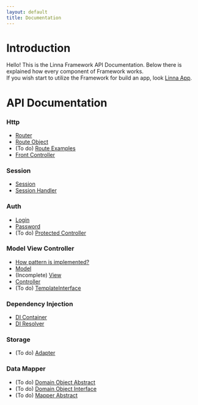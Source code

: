 ```yaml
---
layout: default
title: Documentation
---
```


# Introduction

Hello! This is the Linna Framework API Documentation. Below there is explained how every component of Framework works.<br/>
If you wish start to utilize the Framework for build an app, look [Linna App](https://github.com/s3b4stian/linna-app).

# API Documentation

### Http
* [Router](router.md)
* [Route Object](route.md)
* (To do) [Route Examples](routeExamples.md)
* [Front Controller](frontController.md)

### Session
* [Session](session.md)
* [Session Handler](sessionHandler.md)

### Auth
* [Login](login.md)
* [Password](password.md)
* (To do) [Protected Controller](protectedController.md)

### Model View Controller
* [How pattern is implemented?](mvcImplement.md)
* [Model](model.md)
* (Incomplete) [View](view.md)
* [Controller](controller.md)
* (To do) [TemplateInterface](templateInterface.md)

### Dependency Injection
* [DI Container](diContainer.md)
* [DI Resolver](diResolver.md)

### Storage
* (To do) [Adapter](adapter.md)

### Data Mapper
* (To do) [Domain Object Abstract](domainObjectAbstract.md)
* (To do) [Domain Object Interface](domainObjectInterface.md)
* (To do) [Mapper Abstract](mapperAbstract.md)